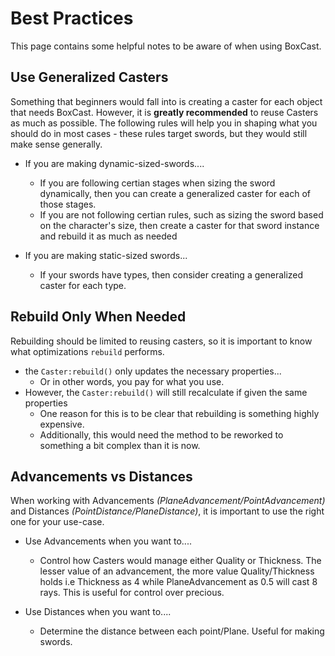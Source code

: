 # **Best Practices**
This page contains some helpful notes to be aware of when using BoxCast.


## **Use Generalized Casters**
Something that beginners would fall into is creating a caster for each object that needs BoxCast. However, it is **greatly recommended** to reuse Casters as much as possible. The following rules will help you in shaping what you should do in most cases - these rules target swords, but they would still make sense generally.

* If you are making dynamic-sized-swords....
    * If you are following certian stages when sizing the sword dynamically, then you can create a generalized caster for each of those stages. 
    * If you are not following certian rules, such as sizing the sword based on the character's size, then create a caster for that sword instance and rebuild it as much as needed

* If you are making static-sized swords...
    * If your swords have types, then consider creating a generalized caster for each type.


## **Rebuild Only When Needed**
Rebuilding should be limited to reusing casters, so it is important to know what optimizations `rebuild` performs.

* the `Caster:rebuild()` only updates the necessary properties...
    * Or in other words, you pay for what you use.
* However, the `Caster:rebuild()` will still recalculate if given the same properties
    * One reason for this is to be clear that rebuilding is something highly expensive.
    * Additionally, this would need the method to be reworked to something a bit complex than it is now.

## **Advancements vs Distances**
When working with Advancements *(PlaneAdvancement/PointAdvancement)* and Distances *(PointDistance/PlaneDistance)*, it is important to use the right one for your use-case.

* Use Advancements when you want to....
    * Control how Casters would manage either Quality or Thickness. The lesser value of an advancement, the more value Quality/Thickness holds i.e Thickness as 4 while PlaneAdvancement as 0.5 will cast 8 rays. This is useful for control over precious.

* Use Distances when you want to....
    * Determine the distance between each point/Plane. Useful for making swords.